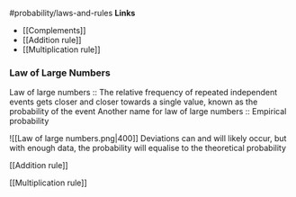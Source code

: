 #probability/laws-and-rules
**Links**
- [[Complements]]
- [[Addition rule]]
- [[Multiplication rule]]
### Law of Large Numbers
Law of large numbers :: The relative frequency of repeated independent events gets closer and closer towards a single value, known as the probability of the event
Another name for law of large numbers :: Empirical probability

![[Law of large numbers.png|400]]
Deviations can and will likely occur, but with enough data, the probability will equalise to the theoretical probability



[[Addition rule]]


[[Multiplication rule]]
